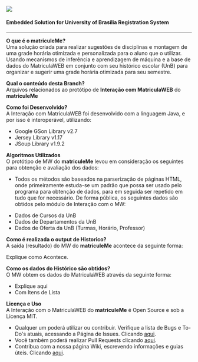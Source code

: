 ![](https://github.com/sant0ro/matriculeMe/raw/server/Logo.png)
#### Embedded Solution for University of Brasília Registration System
-------------------------------------

<b>O que é o matriculeMe?</b><br>
Uma solução criada para realizar sugestões de disciplinas e montagem de uma grade horária otimizada e personalizada para o aluno que o utilizar. Usando mecanismos de inferência e aprendizagem de máquina e a base de dados do MatriculaWEB em conjunto com seu histórico escolar (UnB) para organizar e sugerir uma grade horária otimizada para seu semestre.

<b>Qual o conteúdo desta Branch?</b><br>
Arquivos relacionados ao protótipo de **Interação com MatriculaWEB** do **matriculeMe**

<b>Como foi Desenvolvido?</b><br>
A Interação com MatriculaWEB foi desenvolvido com a linguagem Java, e por isso é interoperável, utilizando:

* Google GSon Library v2.7
* Jersey Library v1.17
* JSoup Library v1.9.2

<b>Algoritmos Utilizados</b><br>
O protótipo de MW do **matriculeMe** levou em consideração os seguintes para obtenção e avaliação dos dados:

* Todos os métodos são baseados na parserização de páginas HTML, onde primeiramente estuda-se um padrão que possa ser usado pelo programa para obtenção de dados, para em seguida ser repetido em tudo que for necessário. De forma pública, os seguintes dados são obtidos pelo módulo de Interação com o MW:
- Dados de Cursos da UnB
- Dados de Departamentos da UnB
- Dados de Oferta da UnB (Turmas, Horário, Professor)

<b>Como é realizada o output de Historico?</b><br>
A saída (resultado) do MW do **matriculeMe** acontece da seguinte forma:

Explique como Acontece.

<b>Como os dados do Histórico são obtidos?</b><br>
O MW obtem os dados do MatriculaWEB através da seguinte forma:

* Explique aqui
* Com Itens de Lista

<b>Licença e Uso</b><br>
A Interação com o MatriculaWEB do **matriculeMe** é Open Source e sob a Licença MIT. 

* Qualquer um poderá utilizar ou contribuir. Verifique a lista de Bugs e To-Do's atuais, acessando a Página de Issues. Clicando [aqui](https://github.com/sant0ro/matriculeMe/issues). 
* Você também poderá realizar Pull Requests clicando [aqui](https://github.com/sant0ro/matriculeMe/pulls).
* Contribua com a nossa página Wiki, escrevendo informações e guias úteis. Clicando [aqui](https://github.com/sant0ro/matriculeMe/wiki).
